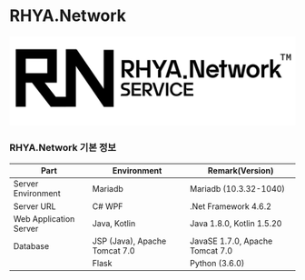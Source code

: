 RHYA.Network
===

![RHYA.Network Logo](rhya-network-logo.png)

### RHYA.Network 기본 정보
| Part                           | Environment                     | Remark(Version)                 |
| --------------------------     | ------------------------------- | ------------------------------- |
| Server Environment                       | Mariadb                         | Mariadb (10.3.32-1040)          |
| Server URL               | C# WPF                          | .Net Framework 4.6.2            |
| Web Application Server               | Java, Kotlin                    | Java 1.8.0, Kotlin 1.5.20       |
| Database                | JSP (Java), Apache Tomcat 7.0   | JavaSE 1.7.0, Apache Tomcat 7.0 |
|  | Flask                           | Python (3.6.0)                  |
